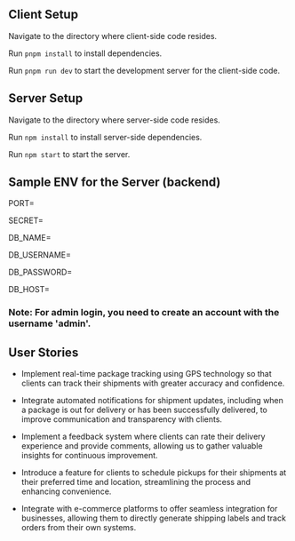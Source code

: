 ## Client Setup


Navigate to the directory where client-side code resides.

Run `pnpm install` to install dependencies.

Run `pnpm run dev` to start the development server for the client-side code.


## Server Setup


Navigate to the directory where  server-side code resides.

Run `npm install` to install server-side dependencies.

Run `npm start` to start the server.



## Sample ENV for the Server (backend)


PORT=

SECRET=

DB_NAME=

DB_USERNAME=

DB_PASSWORD=

DB_HOST=



### Note: For admin login, you need to create an account with the username 'admin'.


## User Stories

* Implement real-time package tracking using GPS technology so that clients can track their shipments with greater accuracy and confidence.

* Integrate automated notifications for shipment updates, including when a package is out for delivery or has been successfully delivered, to improve communication and transparency with clients.

* Implement a feedback system where clients can rate their delivery experience and provide comments, allowing us to gather valuable insights for continuous improvement.

* Introduce a feature for clients to schedule pickups for their shipments at their preferred time and location, streamlining the process and enhancing convenience.

* Integrate with e-commerce platforms to offer seamless integration for businesses, allowing them to directly generate shipping labels and track orders from their own systems.